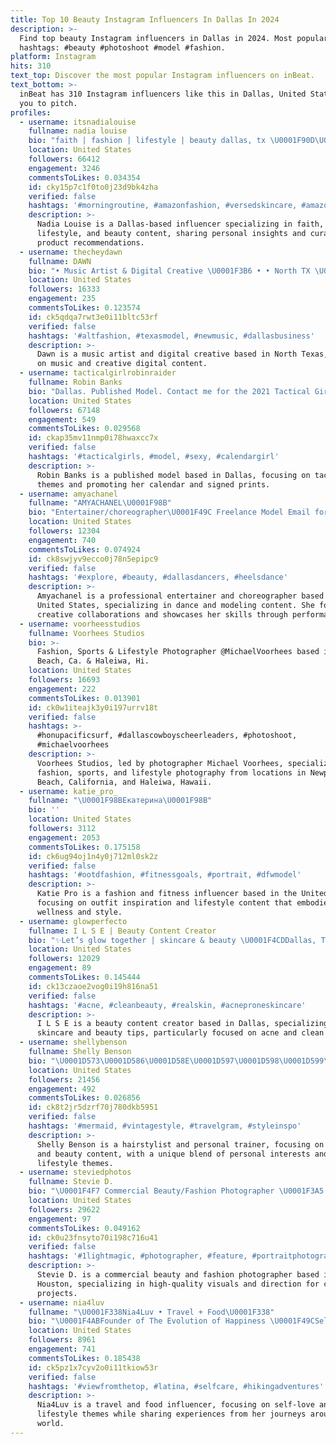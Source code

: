 ```yaml
---
title: Top 10 Beauty Instagram Influencers In Dallas In 2024
description: >-
  Find top beauty Instagram influencers in Dallas in 2024. Most popular
  hashtags: #beauty #photoshoot #model #fashion.
platform: Instagram
hits: 310
text_top: Discover the most popular Instagram influencers on inBeat.
text_bottom: >-
  inBeat has 310 Instagram influencers like this in Dallas, United States for
  you to pitch.
profiles:
  - username: itsnadialouise
    fullname: nadia louise
    bio: "faith | fashion | lifestyle | beauty dallas, tx \U0001F90D\U0001FAF6\U0001F3FB ✉️: itsnadialouise@gmail.com fave products & outfits ↓"
    location: United States
    followers: 66412
    engagement: 3246
    commentsToLikes: 0.034354
    id: cky15p7c1f0to0j23d9bk4zha
    verified: false
    hashtags: '#morningroutine, #amazonfashion, #versedskincare, #amazonfashionfinds'
    description: >-
      Nadia Louise is a Dallas-based influencer specializing in faith, fashion,
      lifestyle, and beauty content, sharing personal insights and curated
      product recommendations.
  - username: thecheydawn
    fullname: DAWN
    bio: "• Music Artist & Digital Creative \U0001F3B6 • • North TX \U0001F335 • DM TO BOOK •"
    location: United States
    followers: 16333
    engagement: 235
    commentsToLikes: 0.123574
    id: ck5qdqa7rwt3e0i11bltc53rf
    verified: false
    hashtags: '#altfashion, #texasmodel, #newmusic, #dallasbusiness'
    description: >-
      Dawn is a music artist and digital creative based in North Texas, focusing
      on music and creative digital content.
  - username: tacticalgirlrobinraider
    fullname: Robin Banks
    bio: "Dallas. Published Model. Contact me for the 2021 Tactical Girl Calendar & signed prints! \U0001F917Facebook-> Tactical Girl Robin Raider"
    location: United States
    followers: 67148
    engagement: 549
    commentsToLikes: 0.029568
    id: ckap35mv11nmp0i78hwaxcc7x
    verified: false
    hashtags: '#tacticalgirls, #model, #sexy, #calendargirl'
    description: >-
      Robin Banks is a published model based in Dallas, focusing on tactical
      themes and promoting her calendar and signed prints.
  - username: amyachanel
    fullname: "AMYACHANEL\U0001F98B"
    bio: "Entertainer/choreographer\U0001F49C Freelance Model Email for collaborations and partnerships✨ SUBSCRIBE to my channel‼️"
    location: United States
    followers: 12304
    engagement: 740
    commentsToLikes: 0.074924
    id: ck8swjyv9ecco0j78n5epipc9
    verified: false
    hashtags: '#explore, #beauty, #dallasdancers, #heelsdance'
    description: >-
      Amyachanel is a professional entertainer and choreographer based in the
      United States, specializing in dance and modeling content. She focuses on
      creative collaborations and showcases her skills through performances.
  - username: voorheesstudios
    fullname: Voorhees Studios
    bio: >-
      Fashion, Sports & Lifestyle Photographer @MichaelVoorhees based in Newport
      Beach, Ca. & Haleiwa, Hi.
    location: United States
    followers: 16693
    engagement: 222
    commentsToLikes: 0.013901
    id: ck0w1iteajk3y0i197urrv18t
    verified: false
    hashtags: >-
      #honupacificsurf, #dallascowboyscheerleaders, #photoshoot,
      #michaelvoorhees
    description: >-
      Voorhees Studios, led by photographer Michael Voorhees, specializes in
      fashion, sports, and lifestyle photography from locations in Newport
      Beach, California, and Haleiwa, Hawaii.
  - username: katie_pro_
    fullname: "\U0001F98BЕкатерина\U0001F98B"
    bio: ''
    location: United States
    followers: 3112
    engagement: 2053
    commentsToLikes: 0.175158
    id: ck6ug94oj1n4y0j712ml0sk2z
    verified: false
    hashtags: '#ootdfashion, #fitnessgoals, #portrait, #dfwmodel'
    description: >-
      Katie Pro is a fashion and fitness influencer based in the United States,
      focusing on outfit inspiration and lifestyle content that embodies
      wellness and style.
  - username: glowperfecto
    fullname: I L S E | Beauty Content Creator
    bio: "✨Let’s glow together | skincare & beauty \U0001F4CDDallas, TX | Latina \U0001F48C glowperfecto@gmail.com Save some money + more…\U0001F447\U0001F3FB"
    location: United States
    followers: 12029
    engagement: 89
    commentsToLikes: 0.145444
    id: ck13czaoe2vog0i19h816na51
    verified: false
    hashtags: '#acne, #cleanbeauty, #realskin, #acneproneskincare'
    description: >-
      I L S E is a beauty content creator based in Dallas, specializing in
      skincare and beauty tips, particularly focused on acne and clean beauty.
  - username: shellybenson
    fullname: Shelly Benson
    bio: "\U0001D573\U0001D586\U0001D58E\U0001D597\U0001D598\U0001D599\U0001D59E\U0001D591\U0001D58E\U0001D598\U0001D599. \U0001D57B\U0001D58A\U0001D597\U0001D598\U0001D594\U0001D593\U0001D586\U0001D591\U0001D57F\U0001D597\U0001D586\U0001D58E\U0001D593\U0001D58A\U0001D597. ᶜᵃⁿᶜᵉʳ☀️ᴳᵉᵐⁱⁿⁱ⬆️ᴾⁱˢᶜᵉˢ\U0001F319 \U0001D578\U0001D594\U0001D594\U0001D593\U0001D588\U0001D58D\U0001D58E\U0001D591\U0001D589.\U0001D578\U0001D58A\U0001D597\U0001D592\U0001D586\U0001D58E\U0001D589.\U0001D59C\U0001D58E\U0001D599\U0001D588\U0001D58D\U0001F9FF."
    location: United States
    followers: 21456
    engagement: 492
    commentsToLikes: 0.026856
    id: ck8t2jr5dzrf70j780dkb5951
    verified: false
    hashtags: '#mermaid, #vintagestyle, #travelgram, #styleinspo'
    description: >-
      Shelly Benson is a hairstylist and personal trainer, focusing on fitness
      and beauty content, with a unique blend of personal interests and
      lifestyle themes.
  - username: steviedphotos
    fullname: Stevie D.
    bio: "\U0001F4F7 Commercial Beauty/Fashion Photographer \U0001F3A5 Director - Midnight Club NO DM’s Please Booking Manager: michelle@steviereid.com Houston, TX \U0001F918\U0001F3FE"
    location: United States
    followers: 29622
    engagement: 97
    commentsToLikes: 0.049162
    id: ck0u23fnsyto70i198c716u41
    verified: false
    hashtags: '#1lightmagic, #photographer, #feature, #portraitphotography'
    description: >-
      Stevie D. is a commercial beauty and fashion photographer based in
      Houston, specializing in high-quality visuals and direction for creative
      projects.
  - username: nia4luv
    fullname: "\U0001F338Nia4Luv • Travel + Food\U0001F338"
    bio: "\U0001F4ABFounder of The Evolution of Happiness \U0001F49CSelf-Love | Travel | Life & Style \U0001F4CDSATX \U0001F30ECitizen of the World"
    location: United States
    followers: 8961
    engagement: 741
    commentsToLikes: 0.185438
    id: ck5pz1x7cyv2o0i11tkiow53r
    verified: false
    hashtags: '#viewfromthetop, #latina, #selfcare, #hikingadventures'
    description: >-
      Nia4Luv is a travel and food influencer, focusing on self-love and
      lifestyle themes while sharing experiences from her journeys around the
      world.
---
```


